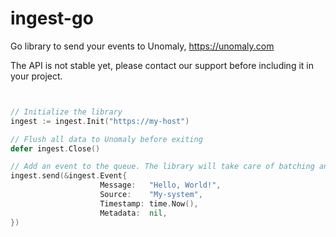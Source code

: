 # ingest-go
Go library to send your events to Unomaly, https://unomaly.com


The API is not stable yet, please contact our support before including it in your project.


```go


// Initialize the library
ingest := ingest.Init("https://my-host")

// Flush all data to Unomaly before exiting
defer ingest.Close()

// Add an event to the queue. The library will take care of batching and sending events to Unomaly
ingest.send(&ingest.Event{
    				Message:   "Hello, World!",
    				Source:    "My-system",
    				Timestamp: time.Now(),
    				Metadata:  nil,
})
```
